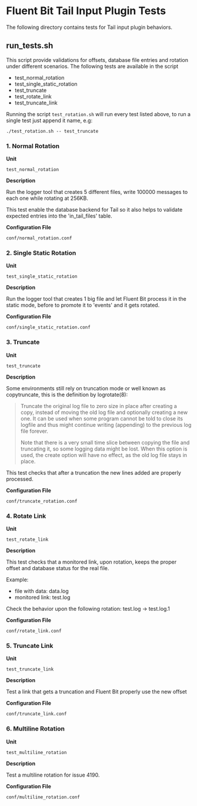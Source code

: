 # Fluent Bit Tail Input Plugin Tests

The following directory contains tests for Tail input plugin behaviors.

## run_tests.sh

This script provide validations for offsets, database file entries and rotation under different scenarios. The following tests are available in the script

- test_normal_rotation
- test_single_static_rotation
- test_truncate
- test_rotate_link
- test_truncate_link

Running the script ```test_rotation.sh``` will run every test listed above, to run a single test just append it name, e.g:

```
./test_rotation.sh -- test_truncate
```

### 1. Normal Rotation

**Unit**

```test_normal_rotation```

**Description**

Run the logger tool that creates 5 different files, write 100000 messages to each one while rotating at 256KB.

This test enable the database backend for Tail so it also helps to validate expected entries into the 'in_tail_files' table.

**Configuration File**

```conf/normal_rotation.conf```

### 2. Single Static Rotation

**Unit**

```test_single_static_rotation```

**Description**

Run the logger tool that creates 1 big file and let Fluent Bit process it in the static mode, before to promote it to 'events' and it gets rotated.

**Configuration File**

```conf/single_static_rotation.conf```

### 3. Truncate

**Unit**

```test_truncate```

**Description**

 Some environments still rely on truncation mode or well known as copytruncate,
 this is the definition by logrotate(8):

> Truncate the original log file to zero size in place after creating a copy,
> instead of moving the old log file and optionally creating a new one.  It
> can be used when some program cannot  be told  to  close its logfile and
> thus might continue writing (appending) to the previous log file forever.
>
> Note that there is a very  small  time  slice between copying the file and
> truncating it, so some logging data might be lost.   When  this  option is
> used, the create option will have no effect, as the old log file stays in
> place.

This test checks that after a truncation the new lines added are properly
processed.

**Configuration File**

```conf/truncate_rotation.conf```

### 4. Rotate Link

**Unit**

```test_rotate_link```

**Description**

This test checks that a monitored link, upon rotation, keeps the proper offset and database status for the real file.

 Example:

 - file with data:  data.log
 - monitored link:  test.log

 Check the behavior upon the following rotation: test.log -> test.log.1

**Configuration File**

```conf/rotate_link.conf```

### 5. Truncate Link

**Unit**

```test_truncate_link```

**Description**

Test a link that gets a truncation and Fluent Bit properly use the new offset

**Configuration File**

```conf/truncate_link.conf```

### 6. Multiline Rotation

**Unit**

```test_multiline_rotation```

**Description**

Test a multiline rotation for issue 4190.

**Configuration File**

```conf/multiline_rotation.conf```
